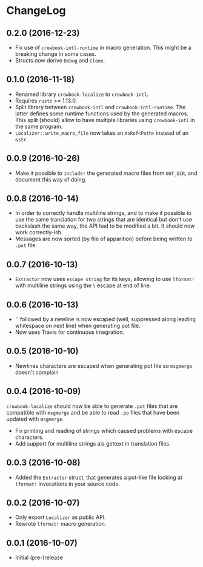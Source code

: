 # ChangeLog #

## 0.2.0 (2016-12-23) ##
* Fix use of `crowbook-intl-runtime` in macro generation. This might
  be a breaking change in some cases.
* Structs now derive `Debug` and `Clone`.

## 0.1.0 (2016-11-18) ##
* Renamed library `crowbook-localize` to `crowbook-intl`.
* Requires `rustc` >= 1.13.0.
* Split library between `crowbook-intl` and
  `crowbook-intl-runtime`. The latter defines some runtime functions
  used by the generated macros. This split (should) allow to have
  multiple libraries using `crowbook-intl` in the same program.
* `Localizer::write_macro_file` now takes an `AsRef<Path>` instead of
  an `&str`.

## 0.0.9 (2016-10-26) ##
* Make it possible to `include!` the generated macro files from
  `OUT_DIR`, and document this way of doing.

## 0.0.8 (2016-10-14) ##
* In order to correctly handle multiline strings, and to make it
  possible to use the same translation for two strings that are
  identical but don't use backslash the same way, the API had to be
  modified a bit. It should now work correctly-ish.
* Messages are now sorted (by file of apparition) before being written
  to `.pot` file.

## 0.0.7 (2016-10-13) ##
* `Extractor` now uses `escape_string` for its keys, allowing to use
  `lformat!` with multiline strings using the `\` escape at end of line. 

## 0.0.6 (2016-10-13) ##
* '\' followed by a newline is now escaped (well, suppressed along
  leading whitespace on next line) when generating pot file. 
* Now uses Travis for continuous integration.
	
## 0.0.5 (2016-10-10) ##
* Newlines characters are escaped when generating pot file so
  `msgmerge` doesn't complain

## 0.0.4 (2016-10-09) ##
`crowbook-localize` should now be able to generate `.pot` files that
are compatible with `msgmerge` and be able to read `.po` files that
have been updated with `msgmerge`.
* Fix printing and reading of strings which caused problems with
  escape characters.
* Add support for multiline strings ala gettext in translation files.

## 0.0.3 (2016-10-08) ##
* Added the `Extractor` struct, that generates a pot-like file looking
  at `lformat!` invocations in your source code.

## 0.0.2 (2016-10-07) ##
* Only export `Localizer` as public API.
* Rewrote `lformat!` macro generation.

## 0.0.1 (2016-10-07) ##
* Initial (pre-)release
